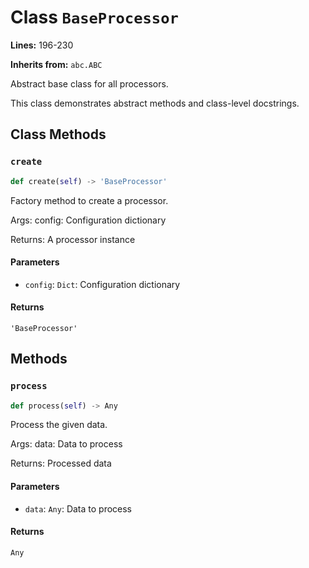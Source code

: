 # Class `BaseProcessor`

**Lines:** 196-230

**Inherits from:** `abc.ABC`

Abstract base class for all processors.

This class demonstrates abstract methods and class-level docstrings.

## Class Methods

### `create`

```python
def create(self) -> 'BaseProcessor'
```

Factory method to create a processor.

Args:
    config: Configuration dictionary
    
Returns:
    A processor instance

#### Parameters

- `config`: `Dict`: Configuration dictionary

#### Returns

`'BaseProcessor'`

## Methods

### `process`

```python
def process(self) -> Any
```

Process the given data.

Args:
    data: Data to process
    
Returns:
    Processed data

#### Parameters

- `data`: `Any`: Data to process

#### Returns

`Any`

